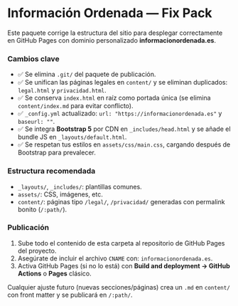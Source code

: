 # Información Ordenada — Fix Pack

Este paquete corrige la estructura del sitio para desplegar correctamente en GitHub Pages con dominio personalizado **informacionordenada.es**.

### Cambios clave
- ✅ Se elimina `.git/` del paquete de publicación.
- ✅ Se unifican las páginas legales en `content/` y se eliminan duplicados: `legal.html` y `privacidad.html`.
- ✅ Se conserva `index.html` en raíz como portada única (se elimina `content/index.md` para evitar conflicto).
- ✅ `_config.yml` actualizado: `url: "https://informacionordenada.es"` y `baseurl: ""`.
- ✅ Se integra **Bootstrap 5** por CDN en `_includes/head.html` y se añade el bundle JS en `_layouts/default.html`.
- ✅ Se respetan tus estilos en `assets/css/main.css`, cargando después de Bootstrap para prevalecer.

### Estructura recomendada
- `_layouts/`, `_includes/`: plantillas comunes.
- `assets/`: CSS, imágenes, etc.
- `content/`: páginas tipo `/legal/`, `/privacidad/` generadas con permalink bonito (`/:path/`).

### Publicación
1. Sube todo el contenido de esta carpeta al repositorio de GitHub Pages del proyecto.
2. Asegúrate de incluir el archivo `CNAME` con: `informacionordenada.es`.
3. Activa GitHub Pages (si no lo está) con **Build and deployment → GitHub Actions** o **Pages** clásico.

Cualquier ajuste futuro (nuevas secciones/páginas) crea un `.md` en `content/` con front matter y se publicará en `/:path/`.
